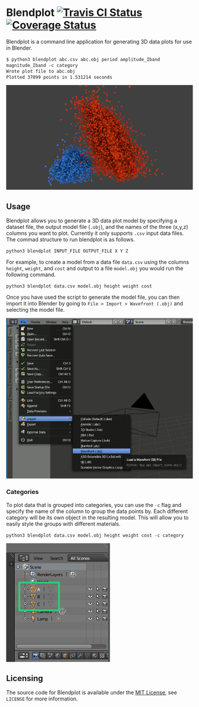 # Blendplot [![Travis CI Status](https://api.travis-ci.org/ExcaliburZero/blender-astro-visualization.svg)](https://travis-ci.org/ExcaliburZero/blender-astro-visualization) [![Coverage Status](https://coveralls.io/repos/github/ExcaliburZero/blender-astro-visualization/badge.svg?branch=master)](https://coveralls.io/github/ExcaliburZero/blender-astro-visualization?branch=master)
Blendplot is a command line application for generating 3D data plots for use in Blender.

```
$ python3 blendplot abc.csv abc.obj period amplitude_Iband magnitude_Iband -c category 
Wrote plot file to abc.obj
Plotted 37099 points in 1.531214 seconds
```

![An example of a model generated with Blendplot using data from the OGLE IV lmc survey](img/render_01.png)

## Usage
Blendplot allows you to generate a 3D data plot model by specifying a dataset file, the output model file (`.obj`), and the names of the three (x,y,z) columns you want to plot. Currently it only supports `.csv` input data files. The commad structure to run blendplot is as follows.

```
python3 blendplot INPUT_FILE OUTPUT_FILE X Y Z
```

For example, to create a model from a data file `data.csv` using the columns `height`, `weight`, and `cost` and output to a file `model.obj` you would run the following command.

```
python3 blendplot data.csv model.obj height weight cost
```

Once you have used the script to generate the model file, you can then import it into Blender by going to `File > Import > Wavefront (.obj)` and selecting the model file.

![Importing the model file into Blender](img/blender_obj_import.png)

### Categories
To plot data that is grouped into categories, you can use the `-c` flag and specify the name of the column to group the data points by. Each different category will be its own object in the resulting model. This will allow you to easily style the groups with different materials.

```
python3 blendplot data.csv model.obj height weight cost -c category
```

![The objects created from a plot with categories](img/category_objects.png)

## Licensing
The source code for Blendplot is available under the [MIT License](https://opensource.org/licenses/MIT), see `LICENSE` for more information.
